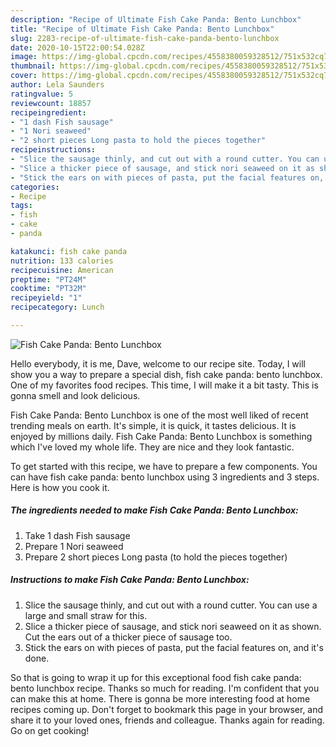 ```yaml
---
description: "Recipe of Ultimate Fish Cake Panda: Bento Lunchbox"
title: "Recipe of Ultimate Fish Cake Panda: Bento Lunchbox"
slug: 2283-recipe-of-ultimate-fish-cake-panda-bento-lunchbox
date: 2020-10-15T22:00:54.028Z
image: https://img-global.cpcdn.com/recipes/4558380059328512/751x532cq70/fish-cake-panda-bento-lunchbox-recipe-main-photo.jpg
thumbnail: https://img-global.cpcdn.com/recipes/4558380059328512/751x532cq70/fish-cake-panda-bento-lunchbox-recipe-main-photo.jpg
cover: https://img-global.cpcdn.com/recipes/4558380059328512/751x532cq70/fish-cake-panda-bento-lunchbox-recipe-main-photo.jpg
author: Lela Saunders
ratingvalue: 5
reviewcount: 18857
recipeingredient:
- "1 dash Fish sausage"
- "1 Nori seaweed"
- "2 short pieces Long pasta to hold the pieces together"
recipeinstructions:
- "Slice the sausage thinly, and cut out with a round cutter. You can use a large and small straw for this."
- "Slice a thicker piece of sausage, and stick nori seaweed on it as shown. Cut the ears out of a thicker piece of sausage too."
- "Stick the ears on with pieces of pasta, put the facial features on, and it&#39;s done."
categories:
- Recipe
tags:
- fish
- cake
- panda

katakunci: fish cake panda 
nutrition: 133 calories
recipecuisine: American
preptime: "PT24M"
cooktime: "PT32M"
recipeyield: "1"
recipecategory: Lunch

---
```



![Fish Cake Panda: Bento Lunchbox](https://img-global.cpcdn.com/recipes/4558380059328512/751x532cq70/fish-cake-panda-bento-lunchbox-recipe-main-photo.jpg)

Hello everybody, it is me, Dave, welcome to our recipe site. Today, I will show you a way to prepare a special dish, fish cake panda: bento lunchbox. One of my favorites food recipes. This time, I will make it a bit tasty. This is gonna smell and look delicious.

Fish Cake Panda: Bento Lunchbox is one of the most well liked of recent trending meals on earth. It's simple, it is quick, it tastes delicious. It is enjoyed by millions daily. Fish Cake Panda: Bento Lunchbox is something which I've loved my whole life. They are nice and they look fantastic.




To get started with this recipe, we have to prepare a few components. You can have fish cake panda: bento lunchbox using 3 ingredients and 3 steps. Here is how you cook it.

<!--inarticleads1-->

##### The ingredients needed to make Fish Cake Panda: Bento Lunchbox:

1. Take 1 dash Fish sausage
1. Prepare 1 Nori seaweed
1. Prepare 2 short pieces Long pasta (to hold the pieces together)




<!--inarticleads2-->

##### Instructions to make Fish Cake Panda: Bento Lunchbox:

1. Slice the sausage thinly, and cut out with a round cutter. You can use a large and small straw for this.
1. Slice a thicker piece of sausage, and stick nori seaweed on it as shown. Cut the ears out of a thicker piece of sausage too.
1. Stick the ears on with pieces of pasta, put the facial features on, and it&#39;s done.




So that is going to wrap it up for this exceptional food fish cake panda: bento lunchbox recipe. Thanks so much for reading. I'm confident that you can make this at home. There is gonna be more interesting food at home recipes coming up. Don't forget to bookmark this page in your browser, and share it to your loved ones, friends and colleague. Thanks again for reading. Go on get cooking!
